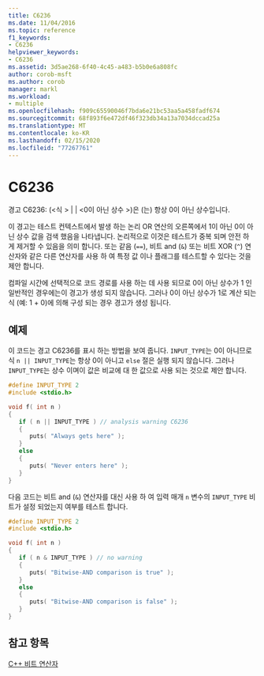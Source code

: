 ```yaml
---
title: C6236
ms.date: 11/04/2016
ms.topic: reference
f1_keywords:
- C6236
helpviewer_keywords:
- C6236
ms.assetid: 3d5ae268-6f40-4c45-a483-b5b0e6a808fc
author: corob-msft
ms.author: corob
manager: markl
ms.workload:
- multiple
ms.openlocfilehash: f909c65590046f7bda6e21bc53aa5a458fadf674
ms.sourcegitcommit: 68f893f6e472df46f323db34a13a7034dccad25a
ms.translationtype: MT
ms.contentlocale: ko-KR
ms.lasthandoff: 02/15/2020
ms.locfileid: "77267761"
---
```

# <a name="c6236"></a>C6236
경고 C6236: (\<식 > &#124; &#124; \<0이 아닌 상수 >)은 (는) 항상 0이 아닌 상수입니다.

 이 경고는 테스트 컨텍스트에서 발생 하는 논리 OR 연산의 오른쪽에서 1이 아닌 0이 아닌 상수 값을 검색 했음을 나타냅니다. 논리적으로 이것은 테스트가 중복 되며 안전 하 게 제거할 수 있음을 의미 합니다. 또는 같음 (`==`), 비트 and (`&`) 또는 비트 XOR (`^`) 연산자와 같은 다른 연산자를 사용 하 여 특정 값 이나 플래그를 테스트할 수 있다는 것을 제안 합니다.

 컴파일 시간에 선택적으로 코드 경로를 사용 하는 데 사용 되므로 0이 아닌 상수가 1 인 일반적인 경우에는이 경고가 생성 되지 않습니다. 그러나 0이 아닌 상수가 1로 계산 되는 식 (예: 1 + 0)에 의해 구성 되는 경우 경고가 생성 됩니다.

## <a name="example"></a>예제
 이 코드는 경고 C6236를 표시 하는 방법을 보여 줍니다. `INPUT_TYPE`는 0이 아니므로 식 `n || INPUT_TYPE`는 항상 0이 아니고 `else` 절은 실행 되지 않습니다. 그러나 `INPUT_TYPE`는 상수 이며이 값은 비교에 대 한 값으로 사용 되는 것으로 제안 합니다.

```cpp
#define INPUT_TYPE 2
#include <stdio.h>

void f( int n )
{
   if ( n || INPUT_TYPE ) // analysis warning C6236
   {
      puts( "Always gets here" );
   }
   else
   {
      puts( "Never enters here" );
   }
}
```

 다음 코드는 비트 and (`&`) 연산자를 대신 사용 하 여 입력 매개 `n` 변수의 `INPUT_TYPE` 비트가 설정 되었는지 여부를 테스트 합니다.

```cpp
#define INPUT_TYPE 2
#include <stdio.h>

void f( int n )
{
   if ( n & INPUT_TYPE ) // no warning
   {
      puts( "Bitwise-AND comparison is true" );
   }
   else
   {
      puts( "Bitwise-AND comparison is false" );
   }
}
```

## <a name="see-also"></a>참고 항목
 [C++ 비트 연산자](https://www.microsoft.com/download/details.aspx?id=55979)
